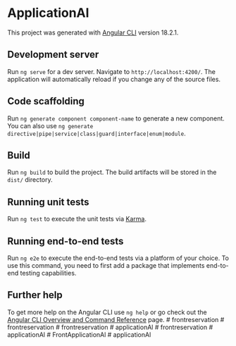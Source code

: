 # ApplicationAl

This project was generated with [Angular CLI](https://github.com/angular/angular-cli) version 18.2.1.

## Development server

Run `ng serve` for a dev server. Navigate to `http://localhost:4200/`. The application will automatically reload if you change any of the source files.

## Code scaffolding

Run `ng generate component component-name` to generate a new component. You can also use `ng generate directive|pipe|service|class|guard|interface|enum|module`.

## Build

Run `ng build` to build the project. The build artifacts will be stored in the `dist/` directory.

## Running unit tests

Run `ng test` to execute the unit tests via [Karma](https://karma-runner.github.io).

## Running end-to-end tests

Run `ng e2e` to execute the end-to-end tests via a platform of your choice. To use this command, you need to first add a package that implements end-to-end testing capabilities.

## Further help

To get more help on the Angular CLI use `ng help` or go check out the [Angular CLI Overview and Command Reference](https://angular.dev/tools/cli) page.
#   f r o n t r e s e r v a t i o n 
 
 #   f r o n t r e s e r v a t i o n 
 
 #   f r o n t r e s e r v a t i o n 
 
 #   a p p l i c a t i o n A l 
 
 #   f r o n t r e s e r v a t i o n 
 
 #   a p p l i c a t i o n A l 
 
 #   F r o n t A p p l i c a t i o n A l 
 
 
#   a p p l i c a t i o n A l  
 